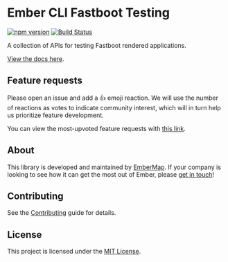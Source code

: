 # Ember CLI Fastboot Testing

[![npm version](https://img.shields.io/npm/v/ember-cli-fastboot-testing.svg?style=flat-square)](http://badge.fury.io/js/ember-cli-fastboot-testing)
[![Build Status](https://img.shields.io/github/workflow/status/embermap/ember-cli-fastboot-testing/CI?style=flat-square)](https://github.com/embermap/ember-cli-fastboot-testing/actions/workflows/ci.yml)

A collection of APIs for testing Fastboot rendered applications.

[View the docs here](https://embermap.github.io/ember-cli-fastboot-testing/).

## Feature requests

Please open an issue and add a :+1: emoji reaction. We will use the number of reactions as votes to indicate community interest, which will in turn help us prioritize feature development.

You can view the most-upvoted feature requests with [this link](https://github.com/embermap/ember-cli-fastboot-testing/issues?utf8=✓&q=is%3Aissue+is%3Aopen+label%3A%22Feature+%2F+Enhancement%22+sort%3Areactions-%2B1-desc).

## About

This library is developed and maintained by [EmberMap](https://embermap.com/). If your company is looking to see how it can get the most out of Ember, please [get in touch](mailto:info@embermap.com)!

## Contributing

See the [Contributing](CONTRIBUTING.md) guide for details.

## License

This project is licensed under the [MIT License](LICENSE.md).
